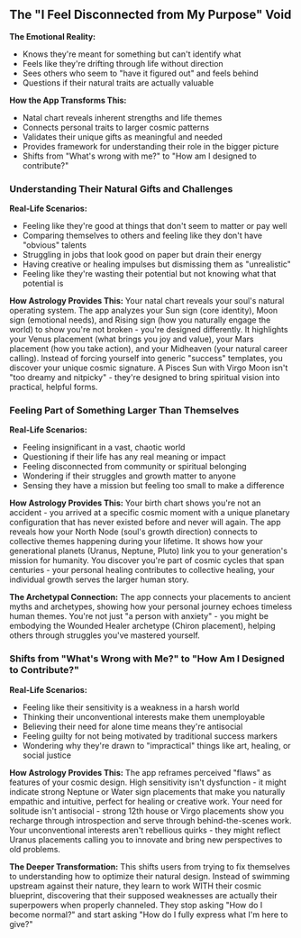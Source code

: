 ## The "I Feel Disconnected from My Purpose" Void

**The Emotional Reality:**

- Knows they're meant for something but can't identify what
- Feels like they're drifting through life without direction
- Sees others who seem to "have it figured out" and feels behind
- Questions if their natural traits are actually valuable

**How the App Transforms This:**

- Natal chart reveals inherent strengths and life themes
- Connects personal traits to larger cosmic patterns
- Validates their unique gifts as meaningful and needed
- Provides framework for understanding their role in the bigger picture
- Shifts from "What's wrong with me?" to "How am I designed to contribute?"
### Understanding Their Natural Gifts and Challenges

**Real-Life Scenarios:**

- Feeling like they're good at things that don't seem to matter or pay well
- Comparing themselves to others and feeling like they don't have "obvious" talents
- Struggling in jobs that look good on paper but drain their energy
- Having creative or healing impulses but dismissing them as "unrealistic"
- Feeling like they're wasting their potential but not knowing what that potential is

**How Astrology Provides This:** Your natal chart reveals your soul's natural operating system. The app analyzes your Sun sign (core identity), Moon sign (emotional needs), and Rising sign (how you naturally engage the world) to show you're not broken - you're designed differently. It highlights your Venus placement (what brings you joy and value), your Mars placement (how you take action), and your Midheaven (your natural career calling). Instead of forcing yourself into generic "success" templates, you discover your unique cosmic signature. A Pisces Sun with Virgo Moon isn't "too dreamy and nitpicky" - they're designed to bring spiritual vision into practical, helpful forms.

### Feeling Part of Something Larger Than Themselves

**Real-Life Scenarios:**

- Feeling insignificant in a vast, chaotic world
- Questioning if their life has any real meaning or impact
- Feeling disconnected from community or spiritual belonging
- Wondering if their struggles and growth matter to anyone
- Sensing they have a mission but feeling too small to make a difference

**How Astrology Provides This:** Your birth chart shows you're not an accident - you arrived at a specific cosmic moment with a unique planetary configuration that has never existed before and never will again. The app reveals how your North Node (soul's growth direction) connects to collective themes happening during your lifetime. It shows how your generational planets (Uranus, Neptune, Pluto) link you to your generation's mission for humanity. You discover you're part of cosmic cycles that span centuries - your personal healing contributes to collective healing, your individual growth serves the larger human story.

**The Archetypal Connection:** The app connects your placements to ancient myths and archetypes, showing how your personal journey echoes timeless human themes. You're not just "a person with anxiety" - you might be embodying the Wounded Healer archetype (Chiron placement), helping others through struggles you've mastered yourself.

### Shifts from "What's Wrong with Me?" to "How Am I Designed to Contribute?"

**Real-Life Scenarios:**

- Feeling like their sensitivity is a weakness in a harsh world
- Thinking their unconventional interests make them unemployable
- Believing their need for alone time means they're antisocial
- Feeling guilty for not being motivated by traditional success markers
- Wondering why they're drawn to "impractical" things like art, healing, or social justice

**How Astrology Provides This:** The app reframes perceived "flaws" as features of your cosmic design. High sensitivity isn't dysfunction - it might indicate strong Neptune or Water sign placements that make you naturally empathic and intuitive, perfect for healing or creative work. Your need for solitude isn't antisocial - strong 12th house or Virgo placements show you recharge through introspection and serve through behind-the-scenes work. Your unconventional interests aren't rebellious quirks - they might reflect Uranus placements calling you to innovate and bring new perspectives to old problems.

**The Deeper Transformation:** This shifts users from trying to fix themselves to understanding how to optimize their natural design. Instead of swimming upstream against their nature, they learn to work WITH their cosmic blueprint, discovering that their supposed weaknesses are actually their superpowers when properly channeled. They stop asking "How do I become normal?" and start asking "How do I fully express what I'm here to give?"